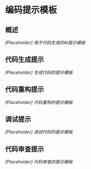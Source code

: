 # 编码提示模板

## 概述
*[Placeholder] 用于代码生成的AI提示模板*

## 代码生成提示
*[Placeholder] 生成代码的提示模板*

## 代码重构提示
*[Placeholder] 代码重构的提示模板*

## 调试提示
*[Placeholder] 调试代码的提示模板*

## 代码审查提示
*[Placeholder] 代码审查的提示模板*